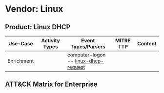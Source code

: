 Vendor: Linux
=============
Product: Linux DHCP
-------------------
|  Use-Case  | Activity Types | Event Types/Parsers                                                                             | MITRE TTP | Content |
|:----------:| -------------- | ----------------------------------------------------------------------------------------------- | --------- | ------- |
| Enrichment |                |  computer-logon<br> -- [linux-dhcp-request](../Parsers/parserContent_linux-dhcp-request.md)<br> |           |         |

ATT&CK Matrix for Enterprise
----------------------------

